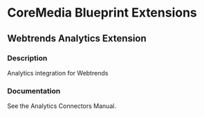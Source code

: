 # CoreMedia Blueprint Extensions

## Webtrends Analytics Extension

### Description

Analytics integration for Webtrends

### Documentation

See the Analytics Connectors Manual.
